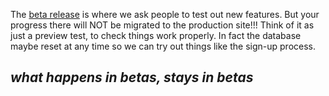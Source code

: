 The [beta release](http://beta.freecodecamp.com) is where we ask people to test out new features.
But your progress there will NOT be migrated to the production site!!!
Think of it as just a preview test, to check things work properly. In fact the database maybe reset at any time so we can try out things like the sign-up process.

## *what happens in betas, stays in betas*
